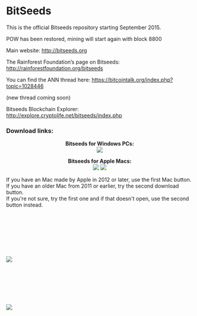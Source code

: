 BitSeeds
========
This is the official Bitseeds repository starting September 2015. 

POW has been restored, mining will start again with block 8800

Main website: 
http://bitseeds.org

The Rainforest Foundation’s page on Bitseeds: 
http://rainforestfoundation.org/bitseeds

You can find the ANN thread here:
https://bitcointalk.org/index.php?topic=1028446

(new thread coming soon)

Bitseeds Blockchain Explorer:
http://explore.cryptolife.net/bitseeds/index.php


<a name="download-bitseeds"></a>
<p align=center><h3>Download links:</h3></p>

<p align=center><b>Bitseeds for Windows PCs:</b><BR><a href="http://bitseeds.s3.amazonaws.com/bitseeds-win-1.2.exe"><img src="http://bitseeds.s3.amazonaws.com/bitseeds-download-button-windows.gif" align=center></a></p>


<p align=center><b>Bitseeds for Apple Macs:</b><br><a href="http://bitseeds.s3.amazonaws.com/BitSeeds-Qt.zip"><img src="http://bitseeds.s3.amazonaws.com/bitseeds-download-button-macs.gif"></a>        <a href="http://bitseeds.s3.amazonaws.com/BitSeeds-Qt%20Non-AVX.zip"><img src="http://bitseeds.s3.amazonaws.com/bitseeds-download-button-macs-older.gif"></a></P>

If you have an Mac made by Apple in 2012 or later, use the first Mac button. 
If you have an older Mac from 2011 or earlier, try the second download button.  
If you're not sure, try the first one and if that doesn't open, use the second button instead.

</center>

<BR><BR><BR><BR><BR><BR>

<img src="http://bitseeds.s3.amazonaws.com/blank.gif">




<BR><BR><BR><BR><BR>




<img src="http://bitseeds.s3.amazonaws.com/blank.gif">


